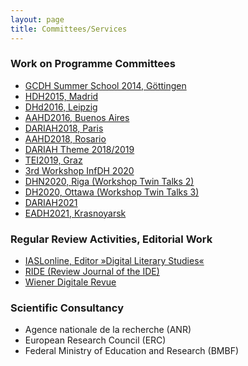 ```yaml
---
layout: page
title: Committees/Services
---
```


### Work on Programme Committees
* [GCDH Summer School 2014, Göttingen](https://www.gcdh.de/en/teaching/teachingsummer-schools/gcdh-summer-school-2014/)
* [HDH2015, Madrid](https://linhd.uned.es/ii-congreso-internacional-de-la-asociacion-de-humanidades-digitales-hispanicas/)
* [DHd2016, Leipzig](https://dhd-blog.org/?p=5429)
* [AAHD2016, Buenos Aires](https://www.aacademica.org/aahd.congreso/tabs/committee)
* [DARIAH2018, Paris](https://dariah2018.sciencesconf.org/)
* [AAHD2018, Rosario](https://www.aacademica.org/congreso.aahd2018/tabs/committee)
* [DARIAH Theme 2018/2019](https://dariahtheme2018.sciencescall.org/)
* [TEI2019, Graz](https://graz-2019.tei-c.org/contact/index.html)
* [3rd Workshop InfDH 2020](https://fg-infdh.gi.de/infdh-worskshop-2020)
* [DHN2020, Riga (Workshop Twin Talks 2)](https://www.clarin.eu/event/2020/twintalksdhn2020)
* [DH2020, Ottawa (Workshop Twin Talks 3)](https://www.clarin.eu/event/2020/twintalksdh2020)
* [DARIAH2021](https://dariah-2021.sciencesconf.org/)
* [EADH2021, Krasnoyarsk](https://eadh2020-2021.org/about/program-committee/)

### Regular Review Activities, Editorial Work
* [IASLonline, Editor »Digital Literary Studies«](http://www.iaslonline.de/)
* [RIDE (Review Journal of the IDE)](https://ride.i-d-e.de/about/peer-reviewers/)
* [Wiener Digitale Revue](https://journals.univie.ac.at/index.php/wdr/about)

### Scientific Consultancy
* Agence nationale de la recherche (ANR)
* European Research Council (ERC)
* Federal Ministry of Education and Research (BMBF)
